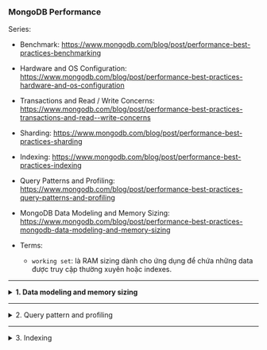### MongoDB Performance

Series:
- Benchmark: https://www.mongodb.com/blog/post/performance-best-practices-benchmarking
- Hardware and OS Configuration: https://www.mongodb.com/blog/post/performance-best-practices-hardware-and-os-configuration
- Transactions and Read / Write Concerns: https://www.mongodb.com/blog/post/performance-best-practices-transactions-and-read--write-concerns
- Sharding: https://www.mongodb.com/blog/post/performance-best-practices-sharding
- Indexing: https://www.mongodb.com/blog/post/performance-best-practices-indexing
- Query Patterns and Profiling: https://www.mongodb.com/blog/post/performance-best-practices-query-patterns-and-profiling
- MongoDB Data Modeling and Memory Sizing: https://www.mongodb.com/blog/post/performance-best-practices-mongodb-data-modeling-and-memory-sizing

- Terms:
	- `working set`: là RAM sizing dành cho ứng dụng để chứa những data được truy cập thường xuyên hoặc indexes.

---
<details>
	<summary>
		<b>1. Data modeling and memory sizing</b>
	</summary>

## Data modeling
- Nếu biết được những query pattern của ứng dụng để design data mode và lựa chọn `index` tương ứng thì việc query sẽ hiệu quả hơn và tăng throughput khi insert và update, và xa hơn là giúp việc phân bổ workload trong một sharded cluster hiệu quả hơn.

- Một vấn đề quan trọng trong việc data model với Mongo chính là tạo quan hệ giữa những data với nhau.

### Embedding
- Dữ liệu quan hệ 1:1 hoặc 1:n, đều có thể được nhúng vào trong cùng 1 document, vì khi những data này được truy cập cùng nhau thì việc lưu trữ chúng trên 1 single document là tối ưu. 
- Embedding nhìn chung sẽ làm tăng hiệu năng của read operation nhờ khả năng request và retrieve data trên 1 single internal database operation.
- Và khi update data thì có thể dùng 1 atomic write operation vì nó chỉ xảy ra trên 1 document (write trên 1 document là atomic - được Mongo hỗ trợ).

- Tuy nhiên, không phải tất cả quan hệ 1:1, hay 1:n đều dùng embedding.
- Những trường hợp nên dùng `referencing`:
	- Document được read thường xuyên những chứa những data hiếm khi được truy cập. Thì nếu dùng embedding trong trường hợp này sẽ làm tăng in-memory requirements(working set) của collection.
	- Một phần của document được update thường xuyên và growing size, trong khi phần còn lại thì tương đối static.
	- Document size của Mongo tối đa là 16MB.
	
### Referencing
- Giúp giải quyết những vấn đề ở trên, và thường được dùng để xử lí những trường hợp quan hệ n:n.
- Tuy nhiên việc này sẽ làm cho ứng dụng của chúng ta cần thêm những follow-up queries để resolve reference, và dĩ nhiên là cần thêm round-trip tới server, hoặc là cần thêm một `joining` operation dùng `$lookup` trong aggregation pipeline.

## Memory sizing:
	
- Đảm bảo working set phải fit trong RAM
- Bên cạnh việc data modeling thì yếu tố thứ hai cần xem xét để tối ưu performance là sizing working set.
	
- Giống như hầu hết DB thì Mongo sẽ hoạt động tốt nhất nếu working set của ứng dụng (indexes và những data được truy cập thường xuyên) fit trong memory.
- Những improvement khác sẽ không thực sự hiệu quả nếu như không đủ RAM. Nếu bạn còn quan tâm đến cost thay vì chỉ về performance thì nên cân nhất việc sử dụng fast SSD thì sẽ tiết kiệm hơn (dĩ nhiên ko thể xịn như xài nhiều RAM nhé).
	
- Khi working set fit trên RAM, thì việc đọc từ disk sẽ chậm.
- Nếu working set vượt quá lượng RAM thì nên cân nhắc sử dụng một instance khác lớn hơn.
</details>

---
<details>
	<summary>
			2. Query pattern and profiling
	</summary>
	
Một số lưu ý trước khi đi vào việc profiling:
- Dùng driver mới nhất
- Tránh việc tạo những document lớn,
- Chỉ update trên những field cụ thể cần update, ko update cả document, như vậy sẽ giảm được db overhead.
- Update nhiều element của array với 1 operation.
- Dùng replica set tag để có được read isolation cho các tác vụ Analytic.
- Profile query với lệnh explain
	
</details>

---
<details>
	<summary>
		3. Indexing
	</summary>

Thay vì phải scan qua tất cả documents trong collection để tìm kiếm, thì nếu có index, và index đúng thì việc tìm kiếm sẽ tối ưu hơn rất nhiều.
	
- Compound indexes: index được tạo bởi nhiều hơn 1 field
- Trong compound indexes nên follow theo ESR Rule:
	- Đầu tiên, thêm những field cần so sánh bằng (Equality) trong query vào trước
	- Những field tiếp theo phản ánh thứ tự (Sort) search
	- Cuối cùng là những field thể hiện khoảng (Range) được truy cập.
- Sử dụng `Covered Queries`: là những câu query trả trực tiếp kết quả từ index mà ko cần thông qua source documents.
- Đối với những field có số lượng unique value nhỏ thì nên dùng compound index để tăng số unique values.
- Xóa những index không được dùng tới, vì index sẽ tốn tài nguyên RAM và disk, khi document được update thì phải cập nhật index nên sẽ tốn CPU, disk I/O.
- Wildcard indexes
- Text index
- Partial index
- Multi-key indexes
- Tránh dùng case insensitive regex mà hãy dùng `Case intensitive index`
</detail>

